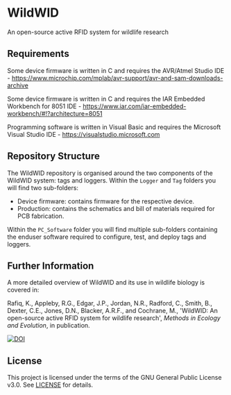 # WildWID
An open-source active RFID system for wildlife research

## Requirements
Some device firmware is written in C and requires the AVR/Atmel Studio IDE - https://www.microchip.com/mplab/avr-support/avr-and-sam-downloads-archive

Some device firmware is written in C and requires the IAR Embedded Workbench for 8051 IDE - https://www.iar.com/iar-embedded-workbench/#!?architecture=8051

Programming software is written in Visual Basic and requires the Microsoft Visual Studio IDE - https://visualstudio.microsoft.com

## Repository Structure
The WildWID repository is organised around the two components of the WildWID system: tags and loggers. Within the `Logger` and `Tag` folders you will find two sub-folders:

* Device firmware: contains firmware for the respective device.
* Production: contains the schematics and bill of materials required for PCB fabrication.

Within the `PC_Software` folder you will find multiple sub-folders containing the enduser software required to configure, test, and deploy tags and loggers.

## Further Information
A more detailed overview of WildWID and its use in wildlife biology is covered in: 

Rafiq, K., Appleby, R.G., Edgar, J.P., Jordan, N.R., Radford, C., Smith, B., Dexter, C.E., Jones, D.N., Blacker, A.R.F., and Cochrane, M., 'WildWID: An open-source active RFID system for wildlife research', *Methods in Ecology and Evolution*, in publication.

[![DOI](https://zenodo.org/badge/260139150.svg)](https://zenodo.org/badge/latestdoi/260139150)

## License
This project is licensed under the terms of the GNU General Public License v3.0. See [LICENSE](LICENSE) for details.

